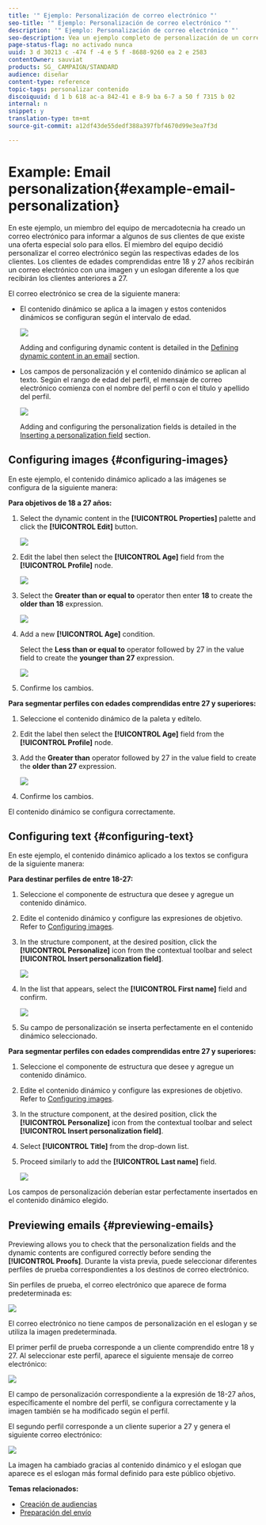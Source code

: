 ```yaml
---
title: '" Ejemplo: Personalización de correo electrónico "'
seo-title: '" Ejemplo: Personalización de correo electrónico "'
description: '" Ejemplo: Personalización de correo electrónico "'
seo-description: Vea un ejemplo completo de personalización de un correo electrónico con contenido dinámico y texto según las edades de los perfiles.
page-status-flag: no activado nunca
uuid: 3 d 30213 c -474 f -4 e 5 f -8688-9260 ea 2 e 2583
contentOwner: sauviat
products: SG_ CAMPAIGN/STANDARD
audience: diseñar
content-type: reference
topic-tags: personalizar contenido
discoiquuid: d 1 b 618 ac-a 842-41 e 8-9 ba 6-7 a 50 f 7315 b 02
internal: n
snippet: y
translation-type: tm+mt
source-git-commit: a12df43de55dedf388a397fbf4670d99e3ea7f3d

---
```



# Example: Email personalization{#example-email-personalization}

En este ejemplo, un miembro del equipo de mercadotecnia ha creado un correo electrónico para informar a algunos de sus clientes de que existe una oferta especial solo para ellos. El miembro del equipo decidió personalizar el correo electrónico según las respectivas edades de los clientes. Los clientes de edades comprendidas entre 18 y 27 años recibirán un correo electrónico con una imagen y un eslogan diferente a los que recibirán los clientes anteriores a 27.

El correo electrónico se crea de la siguiente manera:

* El contenido dinámico se aplica a la imagen y estos contenidos dinámicos se configuran según el intervalo de edad.

   ![](assets/delivery_content_43.png)

   Adding and configuring dynamic content is detailed in the [Defining dynamic content in an email](../../designing/using/defining-dynamic-content-in-an-email.md) section.

* Los campos de personalización y el contenido dinámico se aplican al texto. Según el rango de edad del perfil, el mensaje de correo electrónico comienza con el nombre del perfil o con el título y apellido del perfil.

   ![](assets/delivery_content_44.png)

   Adding and configuring the personalization fields is detailed in the [Inserting a personalization field](../../designing/using/inserting-a-personalization-field.md) section.

## Configuring images {#configuring-images}

En este ejemplo, el contenido dinámico aplicado a las imágenes se configura de la siguiente manera:

**Para objetivos de 18 a 27 años:**

1. Select the dynamic content in the **[!UICONTROL Properties]** palette and click the **[!UICONTROL Edit]** button.

   ![](assets/delivery_content_48.png)

1. Edit the label then select the **[!UICONTROL Age]** field from the **[!UICONTROL Profile]** node.

   ![](assets/delivery_content_49.png)

1. Select the **Greater than or equal to** operator then enter **18** to create the **older than 18** expression.

   ![](assets/delivery_content_50.png)

1. Add a new **[!UICONTROL Age]** condition.

   Select the **Less than or equal to** operator followed by 27 in the value field to create the **younger than 27** expression.

   ![](assets/delivery_content_51.png)

1. Confirme los cambios.

**Para segmentar perfiles con edades comprendidas entre 27 y superiores:**

1. Seleccione el contenido dinámico de la paleta y edítelo.
1. Edit the label then select the **[!UICONTROL Age]** field from the **[!UICONTROL Profile]** node.
1. Add the **Greater than** operator followed by 27 in the value field to create the **older than 27** expression.

   ![](assets/delivery_content_52.png)

1. Confirme los cambios.

El contenido dinámico se configura correctamente.

## Configuring text {#configuring-text}

En este ejemplo, el contenido dinámico aplicado a los textos se configura de la siguiente manera:

**Para destinar perfiles de entre 18-27:**

1. Seleccione el componente de estructura que desee y agregue un contenido dinámico.
1. Edite el contenido dinámico y configure las expresiones de objetivo. Refer to [Configuring images](../../designing/using/example--email-personalization.md#configuring-images).
1. In the structure component, at the desired position, click the **[!UICONTROL Personalize]** icon from the contextual toolbar and select **[!UICONTROL Insert personalization field]**.

   ![](assets/delivery_content_53.png)

1. In the list that appears, select the **[!UICONTROL First name]** field and confirm.

   ![](assets/delivery_content_54.png)

1. Su campo de personalización se inserta perfectamente en el contenido dinámico seleccionado.

**Para segmentar perfiles con edades comprendidas entre 27 y superiores:**

1. Seleccione el componente de estructura que desee y agregue un contenido dinámico.
1. Edite el contenido dinámico y configure las expresiones de objetivo. Refer to [Configuring images](../../designing/using/example--email-personalization.md#configuring-images).
1. In the structure component, at the desired position, click the **[!UICONTROL Personalize]** icon from the contextual toolbar and select **[!UICONTROL Insert personalization field]**.
1. Select **[!UICONTROL Title]** from the drop-down list.
1. Proceed similarly to add the **[!UICONTROL Last name]** field.

   ![](assets/delivery_content_56.png)

Los campos de personalización deberían estar perfectamente insertados en el contenido dinámico elegido.

## Previewing emails {#previewing-emails}

Previewing allows you to check that the personalization fields and the dynamic contents are configured correctly before sending the **[!UICONTROL Proofs]**. Durante la vista previa, puede seleccionar diferentes perfiles de prueba correspondientes a los destinos de correo electrónico.

Sin perfiles de prueba, el correo electrónico que aparece de forma predeterminada es:

![](assets/delivery_content_45.png)

El correo electrónico no tiene campos de personalización en el eslogan y se utiliza la imagen predeterminada.

El primer perfil de prueba corresponde a un cliente comprendido entre 18 y 27. Al seleccionar este perfil, aparece el siguiente mensaje de correo electrónico:

![](assets/delivery_content_46.png)

El campo de personalización correspondiente a la expresión de 18-27 años, específicamente el nombre del perfil, se configura correctamente y la imagen también se ha modificado según el perfil.

El segundo perfil corresponde a un cliente superior a 27 y genera el siguiente correo electrónico:

![](assets/delivery_content_47.png)

La imagen ha cambiado gracias al contenido dinámico y el eslogan que aparece es el eslogan más formal definido para este público objetivo.

**Temas relacionados:**

* [Creación de audiencias](../../audiences/using/creating-audiences.md)
* [Preparación del envío](../../sending/using/preparing-the-send.md)

